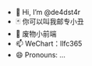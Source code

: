 - 👋 Hi, I’m @de4dst4r
- 🃏 你可以叫我邮专小丑 
- 🌱 废物小前端
- 📫 WeChart：llfc365
- 😄 Pronouns: ...

<!---
de4dst4r/de4dst4r is a ✨ special ✨ repository because its `README.md` (this file) appears on your GitHub profile.
You can click the Preview link to take a look at your changes.
--->
